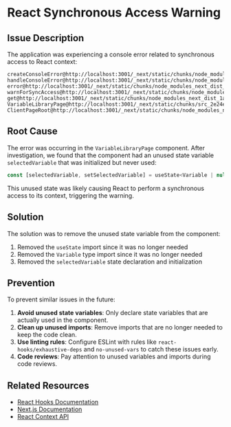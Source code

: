 # React Synchronous Access Warning

## Issue Description

The application was experiencing a console error related to synchronous access to React context:

```
createConsoleError@http://localhost:3001/_next/static/chunks/node_modules_next_dist_client_8f19e6fb._.js:882:80
handleConsoleError@http://localhost:3001/_next/static/chunks/node_modules_next_dist_client_8f19e6fb._.js:1058:54
error@http://localhost:3001/_next/static/chunks/node_modules_next_dist_client_8f19e6fb._.js:1223:57
warnForSyncAccess@http://localhost:3001/_next/static/chunks/node_modules_next_dist_1a6ee436._.js:860:18
get@http://localhost:3001/_next/static/chunks/node_modules_next_dist_1a6ee436._.js:840:38
VariableLibraryPage@http://localhost:3001/_next/static/chunks/src_2e24e9ba._.js:1022:218
ClientPageRoot@http://localhost:3001/_next/static/chunks/node_modules_next_dist_1a6ee436._.js:2061:50
```

## Root Cause

The error was occurring in the `VariableLibraryPage` component. After investigation, we found that the component had an unused state variable `selectedVariable` that was initialized but never used:

```jsx
const [selectedVariable, setSelectedVariable] = useState<Variable | null>(null);
```

This unused state was likely causing React to perform a synchronous access to its context, triggering the warning.

## Solution

The solution was to remove the unused state variable from the component:

1. Removed the `useState` import since it was no longer needed
2. Removed the `Variable` type import since it was no longer needed
3. Removed the `selectedVariable` state declaration and initialization

## Prevention

To prevent similar issues in the future:

1. **Avoid unused state variables**: Only declare state variables that are actually used in the component.
2. **Clean up unused imports**: Remove imports that are no longer needed to keep the code clean.
3. **Use linting rules**: Configure ESLint with rules like `react-hooks/exhaustive-deps` and `no-unused-vars` to catch these issues early.
4. **Code reviews**: Pay attention to unused variables and imports during code reviews.

## Related Resources

- [React Hooks Documentation](https://reactjs.org/docs/hooks-intro.html)
- [Next.js Documentation](https://nextjs.org/docs)
- [React Context API](https://reactjs.org/docs/context.html)